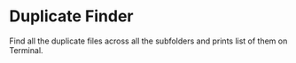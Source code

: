 # Duplicate Finder
Find all the duplicate files across all the subfolders and prints list of them on Terminal.
